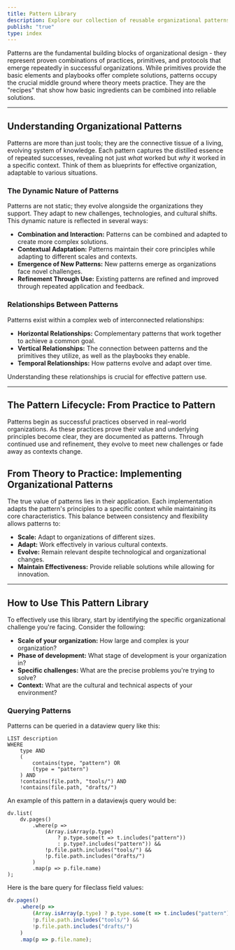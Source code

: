 ```yaml
---
title: Pattern Library
description: Explore our collection of reusable organizational patterns
publish: "true"
type: index
---
```


Patterns are the fundamental building blocks of organizational design - they represent proven combinations of practices, primitives, and protocols that emerge repeatedly in successful organizations. While primitives provide the basic elements and playbooks offer complete solutions, patterns occupy the crucial middle ground where theory meets practice. They are the "recipes" that show how basic ingredients can be combined into reliable solutions.

---

## Understanding Organizational Patterns

Patterns are more than just tools; they are the connective tissue of a living, evolving system of knowledge. Each pattern captures the distilled essence of repeated successes, revealing not just *what* worked but *why* it worked in a specific context.  Think of them as blueprints for effective organization, adaptable to various situations.


### The Dynamic Nature of Patterns

Patterns are not static; they evolve alongside the organizations they support. They adapt to new challenges, technologies, and cultural shifts.  This dynamic nature is reflected in several ways:

* **Combination and Interaction:** Patterns can be combined and adapted to create more complex solutions.
* **Contextual Adaptation:**  Patterns maintain their core principles while adapting to different scales and contexts.
* **Emergence of New Patterns:**  New patterns emerge as organizations face novel challenges.
* **Refinement Through Use:** Existing patterns are refined and improved through repeated application and feedback.


### Relationships Between Patterns

Patterns exist within a complex web of interconnected relationships:

* **Horizontal Relationships:** Complementary patterns that work together to achieve a common goal.
* **Vertical Relationships:** The connection between patterns and the primitives they utilize, as well as the playbooks they enable.
* **Temporal Relationships:** How patterns evolve and adapt over time.

Understanding these relationships is crucial for effective pattern use.

---

## The Pattern Lifecycle: From Practice to Pattern

Patterns begin as successful practices observed in real-world organizations. As these practices prove their value and underlying principles become clear, they are documented as patterns. Through continued use and refinement, they evolve to meet new challenges or fade away as contexts change.


## From Theory to Practice: Implementing Organizational Patterns

The true value of patterns lies in their application. Each implementation adapts the pattern's principles to a specific context while maintaining its core characteristics. This balance between consistency and flexibility allows patterns to:

* **Scale:**  Adapt to organizations of different sizes.
* **Adapt:**  Work effectively in various cultural contexts.
* **Evolve:**  Remain relevant despite technological and organizational changes.
* **Maintain Effectiveness:**  Provide reliable solutions while allowing for innovation.

---

## How to Use This Pattern Library

To effectively use this library, start by identifying the specific organizational challenge you're facing.  Consider the following:

* **Scale of your organization:**  How large and complex is your organization?
* **Phase of development:** What stage of development is your organization in?
* **Specific challenges:** What are the precise problems you're trying to solve?
* **Context:** What are the cultural and technical aspects of your environment?

### Querying Patterns

Patterns can be queried in a dataview query like this:
```
LIST description
WHERE 
    type AND
    (
        contains(type, "pattern") OR
        (type = "pattern")
    ) AND
    !contains(file.path, "tools/") AND
    !contains(file.path, "drafts/")
```

An example of this pattern in a dataviewjs query would be:
```
dv.list(
    dv.pages()
        .where(p => 
            (Array.isArray(p.type) 
                ? p.type.some(t => t.includes("pattern")) 
                : p.type?.includes("pattern")) &&
            !p.file.path.includes("tools/") &&
            !p.file.path.includes("drafts/")
        )
        .map(p => p.file.name)
);
```

Here is the bare query for fileclass field values:
```javascript
dv.pages()
    .where(p => 
        (Array.isArray(p.type) ? p.type.some(t => t.includes("pattern")) : p.type?.includes("pattern")) &&
        !p.file.path.includes("tools/") &&
        !p.file.path.includes("drafts/")
    )
    .map(p => p.file.name);
```
